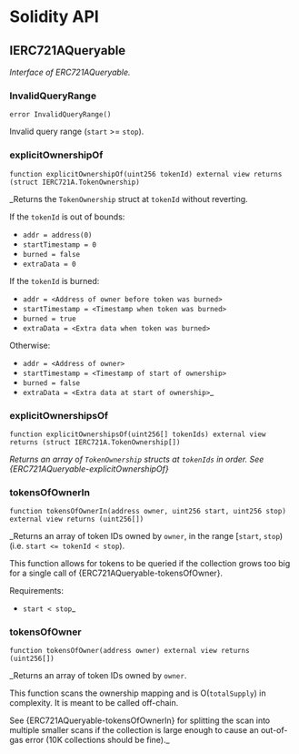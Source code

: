 # Solidity API

## IERC721AQueryable

_Interface of ERC721AQueryable._

### InvalidQueryRange

```solidity
error InvalidQueryRange()
```

Invalid query range (`start` >= `stop`).

### explicitOwnershipOf

```solidity
function explicitOwnershipOf(uint256 tokenId) external view returns (struct IERC721A.TokenOwnership)
```

_Returns the `TokenOwnership` struct at `tokenId` without reverting.

If the `tokenId` is out of bounds:

- `addr = address(0)`
- `startTimestamp = 0`
- `burned = false`
- `extraData = 0`

If the `tokenId` is burned:

- `addr = <Address of owner before token was burned>`
- `startTimestamp = <Timestamp when token was burned>`
- `burned = true`
- `extraData = <Extra data when token was burned>`

Otherwise:

- `addr = <Address of owner>`
- `startTimestamp = <Timestamp of start of ownership>`
- `burned = false`
- `extraData = <Extra data at start of ownership>`_

### explicitOwnershipsOf

```solidity
function explicitOwnershipsOf(uint256[] tokenIds) external view returns (struct IERC721A.TokenOwnership[])
```

_Returns an array of `TokenOwnership` structs at `tokenIds` in order.
See {ERC721AQueryable-explicitOwnershipOf}_

### tokensOfOwnerIn

```solidity
function tokensOfOwnerIn(address owner, uint256 start, uint256 stop) external view returns (uint256[])
```

_Returns an array of token IDs owned by `owner`,
in the range [`start`, `stop`)
(i.e. `start <= tokenId < stop`).

This function allows for tokens to be queried if the collection
grows too big for a single call of {ERC721AQueryable-tokensOfOwner}.

Requirements:

- `start < stop`_

### tokensOfOwner

```solidity
function tokensOfOwner(address owner) external view returns (uint256[])
```

_Returns an array of token IDs owned by `owner`.

This function scans the ownership mapping and is O(`totalSupply`) in complexity.
It is meant to be called off-chain.

See {ERC721AQueryable-tokensOfOwnerIn} for splitting the scan into
multiple smaller scans if the collection is large enough to cause
an out-of-gas error (10K collections should be fine)._

